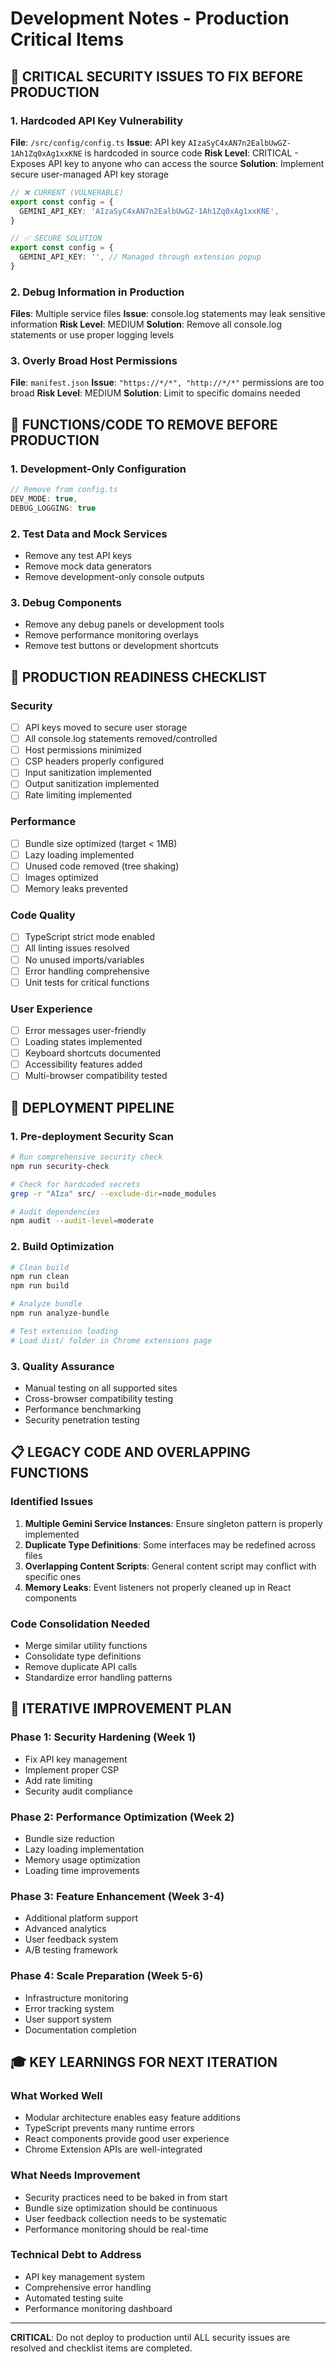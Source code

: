 # Development Notes - Production Critical Items

## 🚨 CRITICAL SECURITY ISSUES TO FIX BEFORE PRODUCTION

### 1. Hardcoded API Key Vulnerability
**File**: `/src/config/config.ts`
**Issue**: API key `AIzaSyC4xAN7n2EalbUwGZ-1Ah1Zq0xAg1xxKNE` is hardcoded in source code
**Risk Level**: CRITICAL - Exposes API key to anyone who can access the source
**Solution**: Implement secure user-managed API key storage

```typescript
// ❌ CURRENT (VULNERABLE)
export const config = {
  GEMINI_API_KEY: 'AIzaSyC4xAN7n2EalbUwGZ-1Ah1Zq0xAg1xxKNE',
}

// ✅ SECURE SOLUTION
export const config = {
  GEMINI_API_KEY: '', // Managed through extension popup
}
```

### 2. Debug Information in Production
**Files**: Multiple service files
**Issue**: console.log statements may leak sensitive information
**Risk Level**: MEDIUM
**Solution**: Remove all console.log statements or use proper logging levels

### 3. Overly Broad Host Permissions  
**File**: `manifest.json`
**Issue**: `"https://*/*", "http://*/*"` permissions are too broad
**Risk Level**: MEDIUM
**Solution**: Limit to specific domains needed

## 🔧 FUNCTIONS/CODE TO REMOVE BEFORE PRODUCTION

### 1. Development-Only Configuration
```typescript
// Remove from config.ts
DEV_MODE: true,
DEBUG_LOGGING: true
```

### 2. Test Data and Mock Services
- Remove any test API keys
- Remove mock data generators
- Remove development-only console outputs

### 3. Debug Components
- Remove any debug panels or development tools
- Remove performance monitoring overlays
- Remove test buttons or development shortcuts

## 🎯 PRODUCTION READINESS CHECKLIST

### Security
- [ ] API keys moved to secure user storage
- [ ] All console.log statements removed/controlled
- [ ] Host permissions minimized
- [ ] CSP headers properly configured
- [ ] Input sanitization implemented
- [ ] Output sanitization implemented
- [ ] Rate limiting implemented

### Performance
- [ ] Bundle size optimized (target < 1MB)
- [ ] Lazy loading implemented
- [ ] Unused code removed (tree shaking)
- [ ] Images optimized
- [ ] Memory leaks prevented

### Code Quality
- [ ] TypeScript strict mode enabled
- [ ] All linting issues resolved
- [ ] No unused imports/variables
- [ ] Error handling comprehensive
- [ ] Unit tests for critical functions

### User Experience
- [ ] Error messages user-friendly
- [ ] Loading states implemented
- [ ] Keyboard shortcuts documented
- [ ] Accessibility features added
- [ ] Multi-browser compatibility tested

## 🚀 DEPLOYMENT PIPELINE

### 1. Pre-deployment Security Scan
```bash
# Run comprehensive security check
npm run security-check

# Check for hardcoded secrets
grep -r "AIza" src/ --exclude-dir=node_modules

# Audit dependencies
npm audit --audit-level=moderate
```

### 2. Build Optimization
```bash
# Clean build
npm run clean
npm run build

# Analyze bundle
npm run analyze-bundle

# Test extension loading
# Load dist/ folder in Chrome extensions page
```

### 3. Quality Assurance
- Manual testing on all supported sites
- Cross-browser compatibility testing
- Performance benchmarking
- Security penetration testing

## 📋 LEGACY CODE AND OVERLAPPING FUNCTIONS

### Identified Issues
1. **Multiple Gemini Service Instances**: Ensure singleton pattern is properly implemented
2. **Duplicate Type Definitions**: Some interfaces may be redefined across files
3. **Overlapping Content Scripts**: General content script may conflict with specific ones
4. **Memory Leaks**: Event listeners not properly cleaned up in React components

### Code Consolidation Needed
- Merge similar utility functions
- Consolidate type definitions
- Remove duplicate API calls
- Standardize error handling patterns

## 🔄 ITERATIVE IMPROVEMENT PLAN

### Phase 1: Security Hardening (Week 1)
- Fix API key management
- Implement proper CSP
- Add rate limiting
- Security audit compliance

### Phase 2: Performance Optimization (Week 2)  
- Bundle size reduction
- Lazy loading implementation
- Memory usage optimization
- Loading time improvements

### Phase 3: Feature Enhancement (Week 3-4)
- Additional platform support
- Advanced analytics
- User feedback system
- A/B testing framework

### Phase 4: Scale Preparation (Week 5-6)
- Infrastructure monitoring
- Error tracking system
- User support system
- Documentation completion

## 🎓 KEY LEARNINGS FOR NEXT ITERATION

### What Worked Well
- Modular architecture enables easy feature additions
- TypeScript prevents many runtime errors
- React components provide good user experience
- Chrome Extension APIs are well-integrated

### What Needs Improvement
- Security practices need to be baked in from start
- Bundle size optimization should be continuous
- User feedback collection needs to be systematic
- Performance monitoring should be real-time

### Technical Debt to Address
- API key management system
- Comprehensive error handling
- Automated testing suite
- Performance monitoring dashboard

---

**CRITICAL**: Do not deploy to production until ALL security issues are resolved and checklist items are completed.